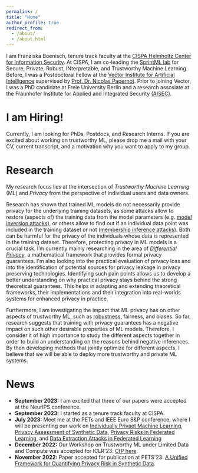 ```yaml
---
permalink: /
title: "Home"
author_profile: true
redirect_from: 
  - /about/
  - /about.html
---
```


I am Franziska Boenisch, tenure track faculty at the [CISPA Helmholtz Center for Information Security](https://cispa.de/en).
At CISPA, I am co-leading the [SprintML lab](https://sprintml.com/) for Secure, Private, Robust, INterpretable, and Trustworthy Machine Learning.
Before, I was a Postdoctoral Fellow at the [Vector Institute for Artificial Intelligence](https://vectorinstitute.ai/) supervised by [Prof. Dr. Nicolas Papernot](https://www.papernot.fr/). Prior to joining Vector, I was a PhD candidate at Freie University Berlin and a research assosiate at the Fraunhofer Institute for Applied and Integrated Security [(AISEC)](https://www.aisec.fraunhofer.de/en.html).

# I am Hiring!
Currently, I am looking for PhDs, Postdocs, and Research Interns. If you are excited about working on trustworthy ML, please drop me a mail with your CV, current transcript, and a motivation why you want to apply to my group. 

# Research
My research focus lies at the intersection of *Trustworthy Machine Learning* (ML) and *Privacy* from the perspective of individual users and data owners. 

Research has shown that trained ML models do not necessarily provide privacy for the underlying training datasets, as some attacks allow to restore (aspects of) the training data from the model parameters (e.g. [model inversion attacks](/posts/2020/12/model-inversion/)), or others allow to find out if an individual data point was included in the training dataset or not ([membership inference attacks](/posts/2021/01/membership-inference/)). Both can be harmful for the privacy of the individuals whose data is represented in the training dataset.
Therefore, protecting privacy in ML models is a crucial task. I’m currently mainly researching in the area of [*Differential Privacy*](/posts/2021/03/differential-privacy/), a mathematical framework that provides formal privacy guarantees. I'm also looking into the practical evaluation of privacy loss and into the identification of potential sources for privacy leakage in privacy preserving technologies. Identifying such pain points allows us to develop a better understanding on why practical privacy stays behind the strong theoretical guarantees. This helps in adapting and extending theoretical frameworks, their implementations and their integration into real-worlds systems for enhanced privacy in practice.

Furthermore, I am investigating the impact that ML privacy has on other aspects of trustworthy ML, such as [robustness](https://arxiv.org/pdf/2105.07985.pdf), fairness, and biases.
So far, research suggests that training with privacy guarantees has a negative impact on such other desirable properties of ML models.
Therefore, I consider it of high importance to study the different aspects together in order to build an understanding on the reasons behind negative inferences.
By then developing methods that jointly optimize for different aspects, I believe that we will be able to deploy more trustworthy and private ML systems.





# News
- **September 2023:** I am excited that three of our papers were accepted at the NeurIPS conference.
- **September 2023:** I started as a tenure track faculty at CISPA.
- **July 2023:** Meet me at the PETs and IEEE Euro S&P conference, where I will be presenting our work on [Individually Privaet Machine Learning](https://www.petsymposium.org/2023/files/papers/issue1/popets-2023-0010.pdf), [Privacy Assessment of Synthetic Data](https://www.petsymposium.org/2023/files/papers/issue2/popets-2023-0055.pdf), [Privacy Risks in Federated Learning](https://arxiv.org/pdf/2112.02918.pdf?trk=article-ssr-frontend-pulse_x-social-details_comments-action_comment-text), and [Data Extraction Attacks in Federated Learning](https://arxiv.org/pdf/2301.04017.pdf)
- **December 2022:**  Our Workshop on Trustworthy ML under Limited Data and Compute was accepted for ICLR'23. [CfP here](https://sites.google.com/view/trustml-unlimited/home?authuser=0).
- **November 2022:**  Paper accepted for publication at PETS'23: [A Unified Framework for Quantifying Privacy Risk in Synthetic Data](https://arxiv.org/pdf/2211.10459.pdf).
<!---- **September 2022:**  Paper accepted at the 36th Conference on Neural Information Processing Systems (NeurIPS'22): [Dataset Inference for Self-Supervised Models](https://arxiv.org/abs/2209.09024).
- **September 2022:** Paper accepted for publication at PETS'23: [Individualized PATE: Differentially Private Machine Learning with Individual Privacy Guarantees](https://arxiv.org/abs/2202.10517).
- **September 2022:** We're presenting our paper on [Introducing Model Inversion Attacks on Automatic Speaker Recognition](https://www.isca-speech.org/archive/pdfs/spsc_2022/pizzi22_spsc.pdf) at the 2nd Symposium on Security and Privacy in Speech Communication (SPSC).
- **August 2022:** I'm happy to announce that I finalized my PhD duties and will be joining the Canadian Vector Institute as a Postdoctoral Fellow under the supervision of Prof. Dr. Nicolas Papernot by the end of the month.
- **April 2022:** Super proud that my interview on Differential Privacy with the Google-Aufbruch magazine made it to the [title page](https://kstatic.googleusercontent.com/files/1791d34518d7768efe0fb6d698f45a276c507ddbb67bcc916c87c564de8fc212023df574da98c9a8d8f149dc964371e003b6120b1f2188740a464ef157102ef4).--->


